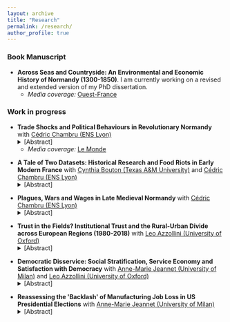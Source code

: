 ```yaml
---
layout: archive
title: "Research"
permalink: /research/
author_profile: true
---
```

### Book Manuscript
- **Across Seas and Countryside: An Environmental and Economic History of Normandy (1300-1850)**. I am currently working on a revised and extended version of my PhD dissertation.
     <ul><li><em>Media coverage:</em> <a href="https://www.ouest-france.fr/normandie/saint-pierre-en-auge-14170/saint-pierre-en-auge-la-normandie-au-xviiie-siecle-n-etait-pas-que-rurale-et-agricole-052851ec-6266-11ed-988e-462e4b8b6d96">Ouest-France</a></li></ul>
        </li></ul>
### Work in progress

<ul><li> <strong>Trade Shocks and Political Behaviours in Revolutionary Normandy</strong> with <a href="https://cedricchambru.github.io/">Cédric Chambru (ENS Lyon)</a>
<details>
      <summary>[Abstract]</summary>
      <p align="justify">
        <em> In 1787, the implementation of the Eden Agreement marked a pivotal moment in the history of trade between France and England. It introduced a competitive trade system by reducing customs duties on various manufactured goods, setting the stage for a significant transformation in the textile industry. 
In this paper, we investigate the socio-economic consequences of the Eden Agreement, focusing on its profound impact on Normandy, one of France's most industrialized regions, particularly renowned for its textile production. Because of the newfound competitive trade, the imports of cotton textiles from England surged while local textile production in Normandy dwindled. Numerous Norman manufacturers were unable to withstand the intense competition, leading to reduced production, worker lay-offs, and bankruptcy. The repercussions of this economic upheaval quickly rippled through Normandy. Rising unemployment and vagrancy contributed to heightened social conflicts in various parts of the province.
This paper delves into the intricate relationship between these socio-economic consequences and political behaviours during the French Revolution. Using newly collected data on industries and social conflict at the parish level, we highlight the impact of the Eden Agreement on localities with a specialization in the textile industry. We further document how these adverse effects catalysed political attitudes, ultimately fostering support for the French Revolution and the Jacobin government in the 1790s.</em> </p></details>
     <ul><li><em>Media coverage:</em> <a href="https://www.lemonde.fr/idees/article/2023/03/16/entre-1786-et-1789-les-ateliers-normands-sont-vite-passes-du-doux-commerce-a-la-crise-sociale_6165680_3232.html">Le Monde</a></li></ul>
        </li></ul>
        
<ul><li> <strong>A Tale of Two Datasets: Historical Research and Food Riots in Early Modern France</strong> with <a href="https://liberalarts.tamu.edu/history/profile/cynthia-a-bouton/">Cynthia Bouton (Texas A&M University)</a>  and <a href="https://cedricchambru.github.io/">Cédric Chambru (ENS Lyon)</a>
<details>
      <summary>[Abstract]</summary>
      <p align="justify">
        <em> On May 2nd 1775, helpless police watched rioters gather on the market of Gournay-en-Bray in Normandy to lower the price of grain.  Reading accounts from the provincial administration, Jean Nicolas noted that the composition of the crowd was unknown. Working on similar documents, Cynthia Bouton identified female protestors. Were mistakes made? This type of discrepancy raises questions about the reliability of quantitative studies to investigate such questions as the agency of women in social conflict during the early modern period.
More generally, such discrepancies seem to validate recent concerns about the reproducibility of research across all fields of social sciences and humanities. Among these, historical research has long faced many difficulties to achieve higher reproducibility, whether because of the geographic dispersion of archives, biases related to the recording of events and/or the survival of archival materials, and the scarcity of resources to create a documentary corpus. While historians have often acknowledged the limitations these factors impose, very little attention has been paid to the choices and mistakes made by historians when compiling historical quantitative databases. What type of errors are concerned, and can they result in biases and perhaps facilitate erroneous conclusions? At a time of resurgence of quantitative history and the widespread use of historical data in all fields of social sciences, these questions raise significant questions about the reliability of results and the uses of such data.
In the 1980s, scholars in Europe and the United States launched projects to study the incidence and character of collective violence in the early-modern and revolutionary eras.  Some of these scholars specifically targeted food riots for analysis because they seemed to signal the clash of popular politics with shifts in economic and social policy on the eve of the age of revolution. In this paper, we propose to assess concerns related to reproducibility and explore the mistakes made in two unique and independent large-scale research projects on riots in early modern France (Bouton 2000; Nicolas 2002). 
To do so, we rely on the work of the HiSCoD project (Historical Social Conflict Database; https://www.unicaen.fr/hiscod), which gathers information on more than 20,000 episodes of social conflicts from the Middle Ages to the mid-19th century. Our objective is to systematically study the extent to which these two projects, which relied on similar historical sources, resulted in the creation of comparable datasets.  By comparing the original records established by the two researchers, we analyse the role played by errors of palaeography, categorisation, coding, or interpretation in the analysis of the same event. We further include one additional regional sample created to expand the initial work of Jean Nicolas (Maneuvrier-Hervieu 2020) to discuss how more thorough investigations in the archives might help us revise Nicolas’ and Bouton’s conclusions about the dynamics and trends in food riots in Normandy. Overall, we highlight why and how inadvertent errors of sampling by historians could threaten the reliability of historical research and the findings of studies using quantitative historical data.</em> </p></details>
        </li></ul>

<ul><li> <strong>Plagues, Wars and Wages in Late Medieval Normandy</strong> with <a href="https://cedricchambru.github.io/">Cédric Chambru (ENS Lyon)</a>
<details>
      <summary>[Abstract]</summary>
      <p align="justify">
        <em>In this paper, we propose to analyse the evolution of Norman wages from 1300 to 1600. We rely on new data on wages and prices to estimate series of wages for daily rural and urban skilled and unskilled labourers as well as a tentative series for male annual labourers. In Normandy as elsewhere in Europe, the Black Death and the plague of 1361 initiated a severe demographic crisis. Beyond plagues, Normandy had also to face the consequences of the Hundred Year War between England and France. The effect of the occupation of Normandy by English troops between 1417-9 and 1450 is, however, quite uncertain. The constant demand of supplies certainly drove increases in crop prices, but the demand for craftsmen to construct new fortifications required to hold the territory also plausibly increased labour scarcity and wages. Using data on population derived from hearth rolls for various years and spatial variations in the exposure to the English occupation, we try to understand how plagues, wars and labour scarcity articulated and could explain the formation/evolution of wages during the 15th century in Normandy.</em> </p></details>
        </li></ul>
        
<ul><li> <strong>Trust in the Fields? Institutional Trust and the Rural-Urban Divide across European Regions (1980-2018)</strong> with <a href="https://sites.google.com/view/leoazzollini/">Leo Azzollini (University of Oxford)</a>
<details>
      <summary>[Abstract]</summary>
      <p align="justify">
        <em>How does the classic “urban-rural” divide (Lipset and Rokkan, 1967) shape/affect trust towards institutions? While agricultural policies historically played a central role in European integration, recent studies indicate lower political trust in national governments among rural rather than urban residents (Mitsch et al., 2001). In this paper, we examine empirically if a similar trend exists regarding trust in the European Union (EU) linking the urban-rural and integration-demarcation cleavages (Kriesi et al., 2006). This study investigates the relationship between trust in EU institutions and place of residence, alongside socio-economic factors such as the regional share of agricultural employment. Analysing 38 waves of Eurobarometer data from 1980 to 2018 across 14 European countries, 136 regions, and around 400,000 EU citizens, our research reveals that residing in rural or small-town areas correlates with a statistically significant but minor decrease in trust in the EU compared to urban areas (−4% standard deviation). However, this urban-rural trust gap varies with socio-economic conditions, particularly the prevalence of agricultural employment in regions. In areas with fewer agricultural jobs, the urban-rural trust disparity widens (−6% SD), but it becomes insignificant in regions where agricultural employment is more prevalent. This effect extends to individuals with lower levels of education, whose trust in the EU significantly rises (+20% SD) in regions with a higher share of agricultural jobs, relatively to areas where the latter is lower. Overall, our results suggest that agricultural employment is a key factor in moderating the urban-rural divide in terms of trust in institutions.</em> </p></details>
        </li></ul>

<ul><li> <strong>Democratic Disservice: Social Stratification, Service Economy and Satisfaction with Democracy</strong> with <a href="https://sites.google.com/site/amjeannet/home"> Anne-Marie Jeannet (University of Milan)</a> and <a href="https://sites.google.com/view/leoazzollini/">Leo Azzollini (University of Oxford)</a>
<details>
      <summary>[Abstract]</summary>
      <p align="justify">
        <em></em> </p></details>
        </li></ul>

<ul><li> <strong>Reassessing the 'Backlash' of Manufacturing Job Loss in US Presidential Elections</strong> with <a href="https://sites.google.com/site/amjeannet/home"> Anne-Marie Jeannet (University of Milan)</a>
<details>
      <summary>[Abstract]</summary>
      <p align="justify">
        <em></em> </p></details>
        </li></ul>




